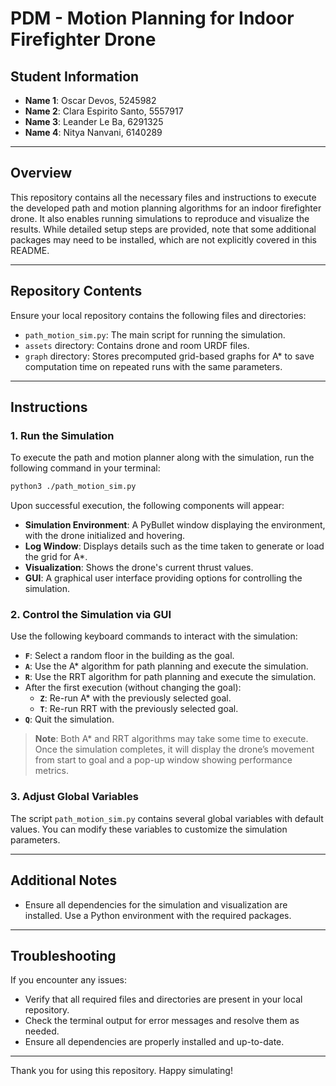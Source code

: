 # PDM - Motion Planning for Indoor Firefighter Drone

## Student Information
- **Name 1**: Oscar Devos, 5245982  
- **Name 2**: Clara Espirito Santo, 5557917  
- **Name 3**: Leander Le Ba, 6291325  
- **Name 4**: Nitya Nanvani, 6140289  

---

## Overview
This repository contains all the necessary files and instructions to execute the developed path and motion planning algorithms for an indoor firefighter drone. It also enables running simulations to reproduce and visualize the results. While detailed setup steps are provided, note that some additional packages may need to be installed, which are not explicitly covered in this README.

---

## Repository Contents
Ensure your local repository contains the following files and directories:

- `path_motion_sim.py`: The main script for running the simulation.
- `assets` directory: Contains drone and room URDF files.
- `graph` directory: Stores precomputed grid-based graphs for A* to save computation time on repeated runs with the same parameters.

---

## Instructions

### 1. **Run the Simulation**
To execute the path and motion planner along with the simulation, run the following command in your terminal:

```bash
python3 ./path_motion_sim.py
```

Upon successful execution, the following components will appear:
- **Simulation Environment**: A PyBullet window displaying the environment, with the drone initialized and hovering.
- **Log Window**: Displays details such as the time taken to generate or load the grid for A*.
- **Visualization**: Shows the drone's current thrust values.
- **GUI**: A graphical user interface providing options for controlling the simulation.

### 2. **Control the Simulation via GUI**
Use the following keyboard commands to interact with the simulation:

- **`F`**: Select a random floor in the building as the goal.
- **`A`**: Use the A* algorithm for path planning and execute the simulation.
- **`R`**: Use the RRT algorithm for path planning and execute the simulation.
- After the first execution (without changing the goal):
  - **`Z`**: Re-run A* with the previously selected goal.
  - **`T`**: Re-run RRT with the previously selected goal.
- **`Q`**: Quit the simulation.

> **Note**: Both A* and RRT algorithms may take some time to execute. Once the simulation completes, it will display the drone’s movement from start to goal and a pop-up window showing performance metrics.

### 3. **Adjust Global Variables**
The script `path_motion_sim.py` contains several global variables with default values. You can modify these variables to customize the simulation parameters.

---

## Additional Notes
- Ensure all dependencies for the simulation and visualization are installed. Use a Python environment with the required packages.

---

## Troubleshooting
If you encounter any issues:
- Verify that all required files and directories are present in your local repository.
- Check the terminal output for error messages and resolve them as needed.
- Ensure all dependencies are properly installed and up-to-date.

---

Thank you for using this repository. Happy simulating!
